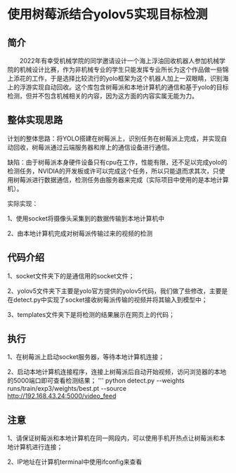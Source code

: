 # 使用树莓派结合yolov5实现目标检测

## 简介
&emsp;&emsp;2022年有幸受机械学院的同学邀请设计一个海上浮油回收机器人参加机械学院的机械设计比赛，作为非机械专业的学生只能发挥专业所长为这个作品做一些锦上添花的工作，于是选择比较流行的yolo框架为这个机器人加上一双眼睛，识别海上的浮游实现自动回收。这个库包含树莓派和本地计算机的通信和基于yolo的目标检测，但并不包含机械相关的内容，因为这方面的内容实属无能为力。

## 整体实现思路

计划的整体思路：将YOLO搭建在树莓派上，识别任务在树莓派上完成，并实现自动回收，树莓派通过云端服务器和岸上的通信设备进行通信。

缺陷：由于树莓派本身硬件设备只有cpu在工作，性能有限，还不足以完成yolo的检测任务，NVIDIA的开发板或许可以完成这个任务，所以只能退而求其次，只使用树莓派进行数据通信，检测任务由服务器来完成（实际项目中使用的是本地计算机）。

实际实现：

1、使用socket将摄像头采集到的数据传输到本地计算机中

2、由本地计算机完成对树莓派传输过来的视频的检测

## 代码介绍

1、socket文件夹下的是通信用的socket文件；

2、yolov5文件夹下主要是yolo官方提供的yolov5代码，我们做了些修改，主要是在detect.py中实现了socket接收树莓派传输的视频并将其输入到模型中；

3、templates文件夹下是将检测的结果展示在网页上的代码；

## 执行

1、在树莓派上启动socket服务器，等待本地计算机连接；

2、启动本地计算机连接程序，连接上树莓派后自动开始视频，访问浏览器的本地的5000端口即可查看检测结果；
'''
python detect.py --weights runs/train/exp3/weights/best.pt --source http://192.168.43.24:5000/video_feed

## 注意

1、请保证树莓派和本地计算机在同一网段内，可以使用手机开热点让树莓派和本地计算机进行连接；

2、IP地址在计算机terminal中使用ifconfig来查看


